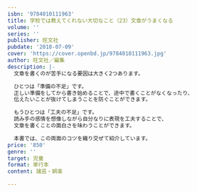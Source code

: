 ```yaml
---
isbn: '9784010111963'
title: 学校では教えてくれない大切なこと（23）文章がうまくなる
volume: ''
series: ''
publisher: 旺文社
pubdate: '2018-07-09'
cover: 'https://cover.openbd.jp/9784010111963.jpg'
author: 旺文社／編集
description: |-
  文章を書くのが苦手になる要因は大きく2つあります。

  ひとつは「準備の不足」です。
  正しい準備をしてから書き始めることで、途中で書くことがなくなったり、
  伝えたいことが抜けてしまうことを防ぐことができます。

  もうひとつは「工夫の不足」です。
  読み手の感情を想像しながら自分なりに表現を工夫することで、
  文章を書くことの面白さを味わうことができます。

  本書では、この両面のコツを織り交ぜて紹介しています。
price: '850'
genre: ''
target: 児童
format: 単行本
content: 諸芸・娯楽

---
```

